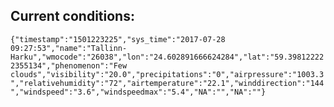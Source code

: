 ## Current conditions: 
 ``` {"timestamp":"1501223225","sys_time":"2017-07-28 09:27:53","name":"Tallinn-Harku","wmocode":"26038","lon":"24.602891666624284","lat":"59.398122222355134","phenomenon":"Few clouds","visibility":"20.0","precipitations":"0","airpressure":"1003.3","relativehumidity":"72","airtemperature":"22.1","winddirection":"144","windspeed":"3.6","windspeedmax":"5.4","NA":"","NA":""} ```
